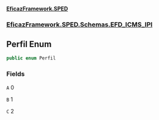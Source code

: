 #### [EficazFramework.SPED](EficazFrameworkSPED.md 'EficazFramework SPED')
### [EficazFramework.SPED.Schemas.EFD_ICMS_IPI](EficazFramework.SPED.Schemas.EFD_ICMS_IPI.md 'EficazFramework.SPED.Schemas.EFD_ICMS_IPI')

## Perfil Enum

```csharp
public enum Perfil
```
### Fields

<a name='EficazFramework.SPED.Schemas.EFD_ICMS_IPI.Perfil.A'></a>

`A` 0

<a name='EficazFramework.SPED.Schemas.EFD_ICMS_IPI.Perfil.B'></a>

`B` 1

<a name='EficazFramework.SPED.Schemas.EFD_ICMS_IPI.Perfil.C'></a>

`C` 2
